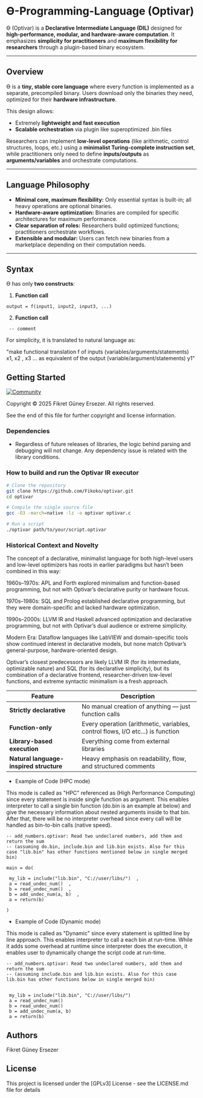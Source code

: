 
# Ɵ-Programming-Language (Optivar)

Ɵ (Optivar) is a **Declarative Intermediate Language (DIL)** designed for **high-performance, modular, and hardware-aware computation**. It emphasizes **simplicity for practitioners** and **maximum flexibility for researchers** through a plugin-based binary ecosystem.

---

## Overview

Ɵ is a **tiny, stable core language** where every function is implemented as a separate, precompiled binary. Users download only the binaries they need, optimized for their **hardware infrastructure**.  

This design allows:

- Extremely **lightweight and fast execution**  
- **Scalable orchestration** via plugin like superoptimized .bin files  

Researchers can implement **low-level operations** (like arithmetic, control structures, loops, etc.) using a **minimalist Turing-complete instruction set**, while practitioners only need to define **inputs/outputs** as **arguments/variables** and orchestrate computations.

---

## Language Philosophy

- **Minimal core, maximum flexibility:** Only essential syntax is built-in; all heavy operations are optional binaries.  
- **Hardware-aware optimization:** Binaries are compiled for specific architectures for maximum performance.  
- **Clear separation of roles:** Researchers build optimized functions; practitioners orchestrate workflows.  
- **Extensible and modular:** Users can fetch new binaries from a marketplace depending on their computation needs.

---

## Syntax

Ɵ has only **two constructs**:

1. **Function call**
```
output = f(input1, input2, input3, ...)
```

2. **Function call** 
```
 -- comment 
```

For simplicity, it is translated to natural language as:

"make functional translation f of inputs (variables/arguments/statements) x1, x2 , x3 ... as equivalent of the output (variable/argument/statements) y1"

## Getting Started

[![Community](https://img.shields.io/badge/Community-Join-blue.svg)](https://github.com/Fikoko/Optivar/discussions) 

Copyright © 2025 Fikret Güney Ersezer. All rights reserved.

See the end of this file for further copyright and license information.

### Dependencies

* Regardless of future releases of libraries, the logic behind parsing and debugging will not change. Any dependency issue is related with the library conditions.

### How to build and run the Optivar IR executor

```bash
# Clone the repository
git clone https://github.com/Fikoko/optivar.git
cd optivar

# Compile the single source file
gcc -O3 -march=native -lz -o optivar optivar.c

# Run a script
./optivar path/to/your/script.optivar
```

### Historical Context and Novelty
The concept of a declarative, minimalist language for both high-level users and low-level optimizers has roots in earlier paradigms but hasn’t been combined in this way:

1960s–1970s: APL and Forth explored minimalism and function-based programming, but not with Optivar’s declarative purity or hardware focus.

1970s–1980s: SQL and Prolog established declarative programming, but they were domain-specific and lacked hardware optimization.

1990s–2000s: LLVM IR and Haskell advanced optimization and declarative programming, but not with Optivar’s dual audience or extreme simplicity.

Modern Era: Dataflow languages like LabVIEW and domain-specific tools show continued interest in declarative models, but none match Optivar’s general-purpose, hardware-oriented design.


Optivar’s closest predecessors are likely LLVM IR (for its intermediate, optimizable nature) and SQL (for its declarative simplicity), but its combination of a declarative frontend, researcher-driven low-level functions, and extreme syntactic minimalism is a fresh approach.


| Feature                                 | Description                                                                    |
| --------------------------------------- | ------------------------------------------------------------------------------ |
| **Strictly declarative**                | No manual creation of anything — just function calls                           |
| **Function-only**                       | Every operation (arithmetic, variables, control flows, I/O etc...) is function |
| **Library-based execution**             | Everything come from external libraries                                        |
| **Natural language-inspired structure** | Heavy emphasis on readability, flow, and structured comments                   |



* Example of Code (HPC mode)

This mode is called as "HPC" referenced as (High Performance Computing) since every statement is 
inside single function as argument. This enables interpreter to call a single bin function (do.bin is an example at below) and give the necessary information about nested arguments inside to that bin. After that, there will be no interpreter overhead since every call will be handled as bin-to-bin calls (native speed). 

```
-- add_numbers.optivar: Read two undeclared numbers, add them and return the sum 
-- (assuming do.bin, include.bin and lib.bin exists. Also for this case "lib.bin" has other functions mentioned below in single merged bin)

main = do(

 my_lib = include("lib.bin", "C://user/libs/")  ,   
 a = read_undec_num()  ,                          
 b = read_undec_num()  ,                          
 b = add_undec_num(a, b)  ,                       
 a = return(b)                                   

)
```
* Example of Code (Dynamic mode)

This mode is called as "Dynamic" since every statement is splitted line by line approach.
This enables interpreter to call a each bin at run-time. While it adds some overhead at runtime since interpreter does the
execution, it enables user to dynamically change the script code at run-time.
```
-- add_numbers.optivar: Read two undeclared numbers, add them and return the sum 
-- (assuming include.bin and lib.bin exists. Also for this case lib.bin has other functions below in single merged bin)


 my_lib = include("lib.bin", "C://user/libs/")    
 a = read_undec_num()                            
 b = read_undec_num()                          
 b = add_undec_num(a, b)                       
 a = return(b)                                  

```

## Authors
Fikret Güney Ersezer

## License

This project is licensed under the [GPLv3] License - see the LICENSE.md file for details
